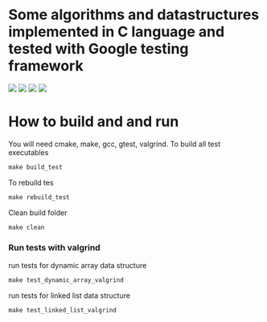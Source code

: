 # Some algorithms and datastructures implemented in C language and tested with Google testing framework
![](https://img.shields.io/badge/Code-C-informational?style=flat&logo=c&logoColor=white&color=2bbc8a)
![](https://img.shields.io/badge/Code-C++-informational?style=flat&logo=cplusplus&logoColor=white&color=2bbc8a)
![](https://img.shields.io/badge/Testing-Gtest-informational?style=flat&logo=textpattern&logoColor=white&color=2bbc8a)
![](https://img.shields.io/badge/Tools-CMake-informational?style=flat&logo=cmake&logoColor=white&color=2bbc8a)
# How to build and and run
You will need cmake, make, gcc, gtest, valgrind.
To build all test executables
```makefile
make build_test
```
To rebuild tes
```makefile
make rebuild_test
```
Clean build folder
```makefile
make clean
```
### Run tests with valgrind

run tests for dynamic array data structure
```makefile
make test_dynamic_array_valgrind
```
run tests for linked list data structure
```makefile
make test_linked_list_valgrind
```